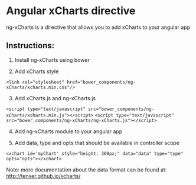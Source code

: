 Angular xCharts directive
==========

ng-xCharts is a directive that allows you to add xCharts to your angular app

Instructions:
--------------------------
1. Install ng-xCharts using bower

2. Add xCharts style

  `<link rel="stylesheet" href="bower_components/ng-xCharts/xcharts.min.css"/>`

3. Add xCharts.js and ng-xCharts.js
  
  `<script type="text/javascript" src="bower_components/ng-xCharts/xcharts.min.js"></script>`
  `<script type="text/javascript" src="bower_components/ng-xCharts/ng-xCharts.js"></script>`

4. Add ng-xCharts module to your angular app

5. Add data, type and opts that should be available in controller scope
  
  `<xchart id='myChart' style="height: 300px;" data="data" type="type" opts="opts"></xchart>`

Note: more documentation about the data format can be found at: http://tenxer.github.io/xcharts/
